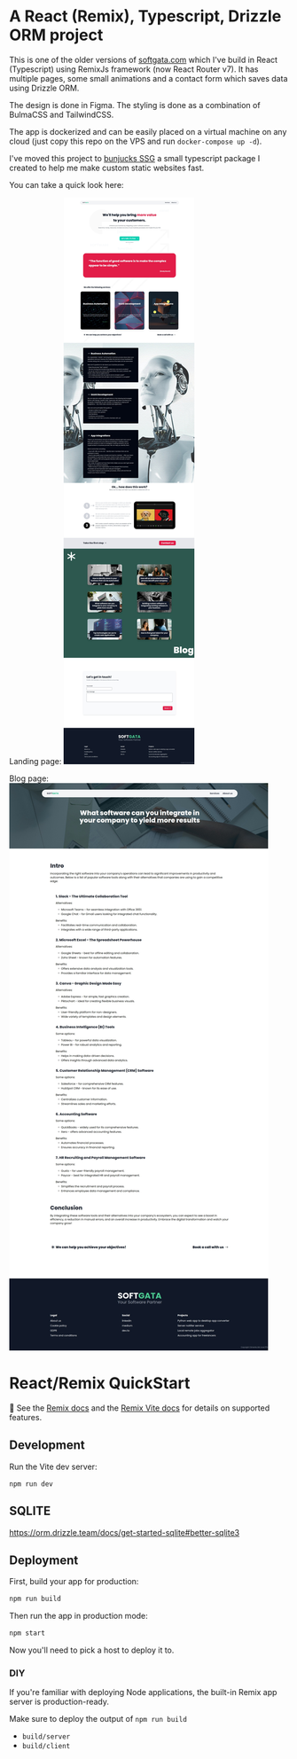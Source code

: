 # A React (Remix), Typescript, Drizzle ORM project

This is one of the older versions of [softgata.com](https://softgata.com) which I've build in React (Typescript) using RemixJs framework (now React Router v7). It has multiple pages, some small animations and a contact form which saves data using Drizzle ORM.

The design is done in Figma.
The styling is done as a combination of BulmaCSS and TailwindCSS.

The app is dockerized and can be easily placed on a virtual machine on any cloud (just copy this repo on the VPS and run `docker-compose up -d`). 

I've moved this project to [bunjucks SSG](https://github.com/ClimenteA/bunjucks) a small typescript package I created to help me make custom static websites fast.

You can take a quick look here: 

Landing page:
![](/full-page-screenshot.jpeg)


Blog page:
![](full-page-blog-screenshot.jpeg)


# React/Remix QuickStart

📖 See the [Remix docs](https://remix.run/docs) and the [Remix Vite docs](https://remix.run/docs/en/main/future/vite) for details on supported features.

## Development

Run the Vite dev server:

```shellscript
npm run dev
```

## SQLITE

https://orm.drizzle.team/docs/get-started-sqlite#better-sqlite3


## Deployment

First, build your app for production:

```sh
npm run build
```

Then run the app in production mode:

```sh
npm start
```

Now you'll need to pick a host to deploy it to.

### DIY

If you're familiar with deploying Node applications, the built-in Remix app server is production-ready.

Make sure to deploy the output of `npm run build`

- `build/server`
- `build/client`
